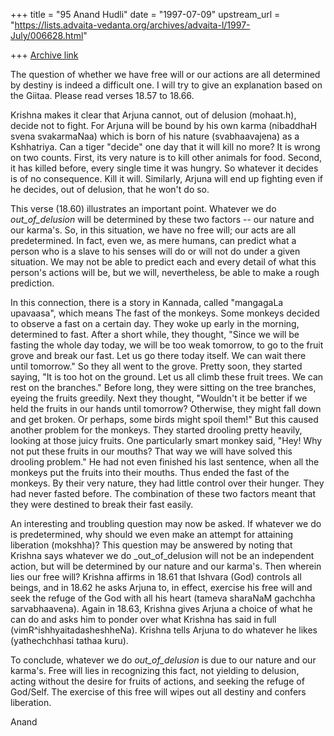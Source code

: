 +++
title = "95 Anand Hudli"
date = "1997-07-09"
upstream_url = "https://lists.advaita-vedanta.org/archives/advaita-l/1997-July/006628.html"

+++
[Archive link](https://lists.advaita-vedanta.org/archives/advaita-l/1997-July/006628.html)

The question of whether we have free will or our actions are all
determined by destiny is indeed a difficult one. I will try to
give an explanation based on the Giitaa. Please read verses
18.57 to 18.66.

Krishna makes it clear that Arjuna cannot, out of delusion (mohaat.h),
 decide not to fight. For Arjuna will be bound by his own karma
(nibaddhaH svena svakarmaNaa) which is born of his nature (svabhaavajena)
 as a Kshhatriya. Can a tiger "decide" one day that it will kill no more?
It is wrong on two counts. First, its very nature is to kill other animals
for food. Second, it has killed before, every single time it was hungry.
So whatever it decides is of no consequence. Kill it will. Similarly,
Arjuna will end up fighting even if he decides, out of delusion, that
he won't do so.

This verse
(18.60) illustrates an important point. Whatever we do _out_of_delusion_
will be determined by these two factors -- our nature and our karma's.
So, in this situation, we have no free will; our acts are all
predetermined. In fact, even we, as mere humans, can predict what a person
who is a slave to his senses will do or will not do under a given
situation. We may not be able to predict each and every detail of what this
person's actions will be, but we will, nevertheless, be able to make a
rough prediction.

In this connection, there is a story in Kannada, called "mangagaLa
upavaasa", which means The fast of the monkeys. Some monkeys decided to
observe a fast on a certain day. They woke up early in the morning,
determined to fast. After a short while, they thought, "Since we will be
fasting the whole day today, we will be too weak tomorrow, to go to the
fruit grove and break our fast. Let us go there today itself. We can wait
there until tomorrow." So they all went to the grove. Pretty soon, they
started saying, "It is too hot on the ground. Let us all climb these fruit
trees. We can rest on the branches." Before long, they were sitting on the
tree branches, eyeing the fruits greedily. Next they thought, "Wouldn't it
 be better if we held the fruits in our hands until tomorrow?
 Otherwise, they might fall down and get broken. Or perhaps, some birds
 might spoil them!" But this caused another problem for the monkeys. They
 started drooling pretty heavily, looking at those juicy fruits. One
 particularly smart monkey said, "Hey! Why not put these fruits in our
 mouths? That way we will have solved this drooling problem." He had not
 even finished his last sentence, when all the monkeys put the fruits into
 their mouths. Thus ended the fast of the monkeys. By their very nature,
 they had little control over their hunger. They had never fasted before.
 The combination of these two factors meant that they were destined to
 break their fast easily.

 An interesting and troubling question may now be asked. If whatever
  we do is predetermined, why should we even make an attempt for
  attaining liberation (mokshha)? This question may be answered by
  noting that Krishna says whatever we do _out_of_delusion will not be
  an independent action, but will be determined by our nature and our
 karma's. Then wherein lies our free will? Krishna affirms in 18.61 that
  Ishvara (God) controls all beings, and in 18.62 he asks Arjuna to, in
 effect, exercise his free will and seek the refuge of the God with all his
 heart (tameva sharaNaM gachchha sarvabhaavena). Again in 18.63, Krishna
 gives Arjuna a choice of what he can do and asks him to ponder over what
 Krishna has said in full (vimR^ishhyaitadasheshheNa). Krishna tells Arjuna
 to do whatever he likes (yathechchhasi tathaa kuru).

 To conclude, whatever we do _out_of_delusion_ is due to our nature
 and our karma's. Free will lies in recognizing this fact, not yielding
 to delusion, acting without the desire for fruits of actions, and
 seeking the refuge of God/Self. The exercise of this free will wipes
 out all destiny and confers liberation.

 Anand

